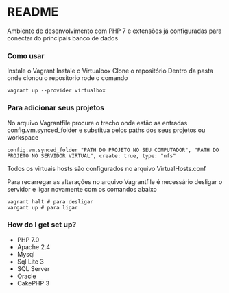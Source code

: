 # README #

Ambiente de desenvolvimento com PHP 7 e extensões já configuradas para conectar do principais banco de dados

### Como usar ###

Instale o Vagrant
Instale o Virtualbox
Clone o repositório
Dentro da pasta onde clonou o repositorio rode o comando

	vagrant up --provider virtualbox

### Para adicionar seus projetos
No arquivo Vagrantfile procure o trecho onde estão as entradas config.vm.synced_folder e substitua pelos paths dos seus projetos ou workspace
	
	config.vm.synced_folder "PATH DO PROJETO NO SEU COMPUTADOR", "PATH DO PROJETO NO SERVIDOR VIRTUAL", create: true, type: "nfs"

Todos os virtuais hosts são configurados no arquivo VirtualHosts.conf

Para recarregar as alterações no arquivo Vagrantfile é necessário desligar o servidor e ligar novamente com os comandos abaixo

	vagrant halt # para desligar
	vargant up # para ligar

### How do I get set up? ###

* PHP 7.0
* Apache 2.4
* Mysql
* Sql Lite 3
* SQL Server
* Oracle
* CakePHP 3
